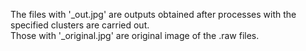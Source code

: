 The files with '_out.jpg' are outputs obtained after processes with the specified clusters are carried out.</br>
Those with '_original.jpg' are original image of the .raw files.
